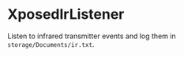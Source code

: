 # XposedIrListener
Listen to infrared transmitter events and log them in `storage/Documents/ir.txt`.